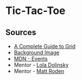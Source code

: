 # Tic-Tac-Toe




## Sources
* [A Complete Guide to Grid](https://css-tricks.com/snippets/css/complete-guide-grid/#aa-grid-properties)
* [Background Image](https://static.vecteezy.com/system/resources/previews/000/364/769/large_2x/retro-background-vector.jpg)
* [MDN - Events](https://developer.mozilla.org/en-US/docs/Web/API/Event)
* Mentor - [Lola Dolinsky](https://www.linkedin.com/in/lola-dolinsky/)
* Mentor - [Matt Roden](https://www.linkedin.com/in/matt-roden-35bb3413b/)

